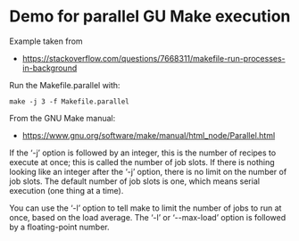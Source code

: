 # Demo for parallel GU Make execution
Example taken from
* https://stackoverflow.com/questions/7668311/makefile-run-processes-in-background

Run the Makefile.parallel with:
```
make -j 3 -f Makefile.parallel
```

From the GNU Make manual:
* https://www.gnu.org/software/make/manual/html_node/Parallel.html

If the ‘-j’ option is followed by an integer, this is the number
of recipes to execute at once; this is called the number of job slots.
If there is nothing looking like an integer after the ‘-j’ option,
there is no limit on the number of job slots.
The default number of job slots is one, which means serial execution
(one thing at a time).

You can use the ‘-l’ option to tell make to limit the number of jobs
to run at once, based on the load average. The ‘-l’ or ‘--max-load’
option is followed by a floating-point number. 


